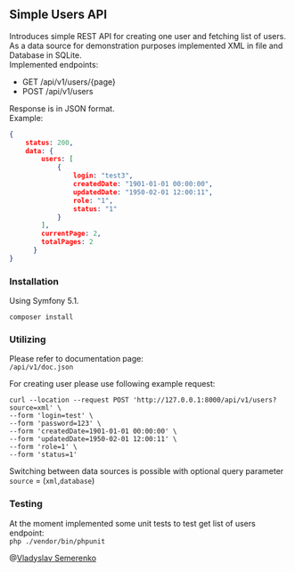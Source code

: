 ## Simple Users API
Introduces simple REST API for creating one user and fetching list of users. As a data source for demonstration purposes 
implemented XML in file and Database in SQLite.  
Implemented endpoints:

* GET /api/v1/users/{page}
* POST /api/v1/users

Response is in JSON format.  
Example:

```json
{
    status: 200,
    data: {
        users: [
            {
                login: "test3",
                createdDate: "1901-01-01 00:00:00",
                updatedDate: "1950-02-01 12:00:11",
                role: "1",
                status: "1"
            }
        ],
        currentPage: 2,
        totalPages: 2
      }
}
```

### Installation
Using Symfony 5.1. 
```shell script
composer install
```

### Utilizing
Please refer to documentation page:  
```/api/v1/doc.json```

For creating user please use following example request:

```shell script
curl --location --request POST 'http://127.0.0.1:8000/api/v1/users?source=xml' \
--form 'login=test' \
--form 'password=123' \
--form 'createdDate=1901-01-01 00:00:00' \
--form 'updatedDate=1950-02-01 12:00:11' \
--form 'role=1' \
--form 'status=1'
```

Switching between data sources is possible with optional query parameter `source` = (`xml`,`database`)

### Testing
At the moment implemented some unit tests to test get list of users endpoint:  
```php ./vendor/bin/phpunit```

@[Vladyslav Semerenko](mailto:vladyslav.semerenko@gmail.com)
